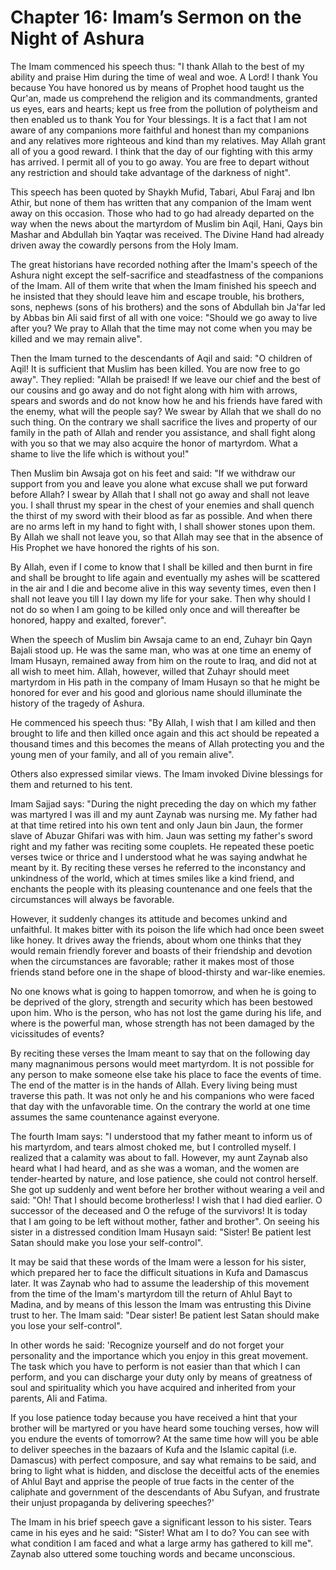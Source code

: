 Chapter 16: Imam’s Sermon on the Night of Ashura
================================================

The Imam commenced his speech thus: "I thank Allah to the best of my
ability and praise Him during the time of weal and woe. A Lord! I thank
You because You have honored us by means of Prophet hood taught us the
Qur'an, made us comprehend the religion and its commandments, granted us
eyes, ears and hearts; kept us free from the pollution of polytheism and
then enabled us to thank You for Your blessings. It is a fact that I am
not aware of any companions more faithful and honest than my companions
and any relatives more righteous and kind than my relatives. May Allah
grant all of you a good reward. I think that the day of our fighting
with this army has arrived. I permit all of you to go away. You are free
to depart without any restriction and should take advantage of the
darkness of night".

This speech has been quoted by Shaykh Mufid, Tabari, Abul Faraj and Ibn
Athir, but none of them has written that any companion of the Imam went
away on this occasion. Those who had to go had already departed on the
way when the news about the martyrdom of Muslim bin Aqil, Hani, Qays bin
Mashar and Abdullah bin Yaqtar was received. The Divine Hand had already
driven away the cowardly persons from the Holy Imam.

The great historians have recorded nothing after the Imam's speech of
the Ashura night except the self-sacrifice and steadfastness of the
companions of the Imam. All of them write that when the Imam finished
his speech and he insisted that they should leave him and escape
trouble, his brothers, sons, nephews (sons of his brothers) and the sons
of Abdullah bin Ja'far led by Abbas bin Ali said first of all with one
voice: "Should we go away to live after you? We pray to Allah that the
time may not come when you may be killed and we may remain alive".

Then the Imam turned to the descendants of Aqil and said: "O children of
Aqil! It is sufficient that Muslim has been killed. You are now free to
go away". They replied: "Allah be praised! If we leave our chief and the
best of our cousins and go away and do not fight along with him with
arrows, spears and swords and do not know how he and his friends have
fared with the enemy, what will the people say? We swear by Allah that
we shall do no such thing. On the contrary we shall sacrifice the lives
and property of our family in the path of Allah and render you
assistance, and shall fight along with you so that we may also acquire
the honor of martyrdom. What a shame to live the life which is without
you!"

Then Muslim bin Awsaja got on his feet and said: "If we withdraw our
support from you and leave you alone what excuse shall we put forward
before Allah? I swear by Allah that I shall not go away and shall not
leave you. I shall thrust my spear in the chest of your enemies and
shall quench the thirst of my sword with their blood as far as possible.
And when there are no arms left in my hand to fight with, I shall shower
stones upon them. By Allah we shall not leave you, so that Allah may see
that in the absence of His Prophet we have honored the rights of his
son.

By Allah, even if I come to know that I shall be killed and then burnt
in fire and shall be brought to life again and eventually my ashes will
be scattered in the air and I die and become alive in this way seventy
times, even then I shall not leave you till I lay down my life for your
sake. Then why should I not do so when I am going to be killed only once
and will thereafter be honored, happy and exalted, forever".

When the speech of Muslim bin Awsaja came to an end, Zuhayr bin Qayn
Bajali stood up. He was the same man, who was at one time an enemy of
Imam Husayn, remained away from him on the route to Iraq, and did not at
all wish to meet him. Allah, however, willed that Zuhayr should meet
martyrdom in His path in the company of Imam Husayn so that he might be
honored for ever and his good and glorious name should illuminate the
history of the tragedy of Ashura.

He commenced his speech thus: "By Allah, I wish that I am killed and
then brought to life and then killed once again and this act should be
repeated a thousand times and this becomes the means of Allah protecting
you and the young men of your family, and all of you remain alive".

Others also expressed similar views. The Imam invoked Divine blessings
for them and returned to his tent.

Imam Sajjad says: "During the night preceding the day on which my father
was martyred I was ill and my aunt Zaynab was nursing me. My father had
at that time retired into his own tent and only Jaun bin Jaun, the
former slave of Abuzar Ghifari was with him. Jaun was setting my
father's sword right and my father was reciting some couplets. He
repeated these poetic verses twice or thrice and I understood what he
was saying andwhat he meant by it. By reciting these verses he referred
to the inconstancy and unkindness of the world, which at times smiles
like a kind friend, and enchants the people with its pleasing
countenance and one feels that the circumstances will always be
favorable.

However, it suddenly changes its attitude and becomes unkind and
unfaithful. It makes bitter with its poison the life which had once been
sweet like honey. It drives away the friends, about whom one thinks that
they would remain friendly forever and boasts of their friendship and
devotion when the circumstances are favorable; rather it makes most of
those friends stand before one in the shape of blood-thirsty and
war-like enemies.

No one knows what is going to happen tomorrow, and when he is going to
be deprived of the glory, strength and security which has been bestowed
upon him. Who is the person, who has not lost the game during his life,
and where is the powerful man, whose strength has not been damaged by
the vicissitudes of events?

By reciting these verses the Imam meant to say that on the following day
many magnanimous persons would meet martyrdom. It is not possible for
any person to make someone else take his place to face the events of
time. The end of the matter is in the hands of Allah. Every living being
must traverse this path. It was not only he and his companions who were
faced that day with the unfavorable time. On the contrary the world at
one time assumes the same countenance against everyone.

The fourth Imam says: "I understood that my father meant to inform us of
his martyrdom, and tears almost choked me, but I controlled myself. I
realized that a calamity was about to fall. However, my aunt Zaynab also
heard what I had heard, and as she was a woman, and the women are
tender-hearted by nature, and lose patience, she could not control
herself. She got up suddenly and went before her brother without wearing
a veil and said: "Oh! That I should become brotherless! I wish that I
had died earlier. O successor of the deceased and O the refuge of the
survivors! It is today that I am going to be left without mother, father
and brother". On seeing his sister in a distressed condition Imam Husayn
said: "Sister! Be patient lest Satan should make you lose your
self-control".

It may be said that these words of the Imam were a lesson for his
sister, which prepared her to face the difficult situations in Kufa and
Damascus later. It was Zaynab who had to assume the leadership of this
movement from the time of the Imam's martyrdom till the return of Ahlul
Bayt to Madina, and by means of this lesson the Imam was entrusting this
Divine trust to her. The Imam said: "Dear sister! Be patient lest Satan
should make you lose your self-control".

In other words he said: 'Recognize yourself and do not forget your
personality and the importance which you enjoy in this great movement.
The task which you have to perform is not easier than that which I can
perform, and you can discharge your duty only by means of greatness of
soul and spirituality which you have acquired and inherited from your
parents, Ali and Fatima.

If you lose patience today because you have received a hint that your
brother will be martyred or you have heard some touching verses, how
will you endure the events of tomorrow? At the same time how will you be
able to deliver speeches in the bazaars of Kufa and the Islamic capital
(i.e. Damascus) with perfect composure, and say what remains to be said,
and bring to light what is hidden, and disclose the deceitful acts of
the enemies of Ahlul Bayt and apprise the people of true facts in the
center of the caliphate and government of the descendants of Abu Sufyan,
and frustrate their unjust propaganda by delivering speeches?'

The Imam in his brief speech gave a significant lesson to his sister.
Tears came in his eyes and he said: "Sister! What am I to do? You can
see with what condition I am faced and what a large army has gathered to
kill me". Zaynab also uttered some touching words and became
unconscious.


